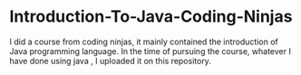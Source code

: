 # Introduction-To-Java-Coding-Ninjas
I did a course from coding ninjas, it mainly contained the introduction of Java programming language.
In the time of pursuing the course, whatever I have done using java , I uploaded it on this repository.
